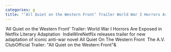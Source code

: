 ```yaml
---
categories: g
title: "‘All Quiet on the Western Front’ Trailer World War I Horrors Are Exposed in Netflix Literary Adaptation  IndieWire"
---
```

‘All Quiet on the Western Front’ Trailer: World War I Horrors Are Exposed in Netflix Literary Adaptation&nbsp;&nbsp;IndieWireNetflix releases trailer for new adaptation of iconic anti-war novel All Quiet On The Western Front&nbsp;&nbsp;The A.V. ClubOfficial Trailer: "All Quiet on the Western Front"&